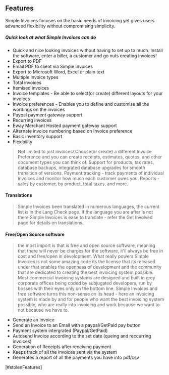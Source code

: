 ## Features

Simple Invoices focuses on the basic needs of invoicing yet gives users advanced flexibility without compromising simplicity.

##### Quick look at what Simple Invoices can do

 - Quick and nice looking invoices without having to set up to much. Install the software, enter a biller, a customer and go nuts creating invoices!
 - Export to PDF
 - Email PDF to client via Simple Invoices
 - Export to Microsoft Word, Excel or plain text
 - Multiple invoice types
 - Total invoices
 - Itemised invoices
 - Invoice templates - Be able to select(or create) different layouts for your invoices
 - Invoice preferences - Enables you to define and customise all the wordings on the invoices
 - Paypal payment gateway support
 - Recurring invoices
 - Eway Merchant Hosted payment gateway support
 - Alternate invoice numbering based on Invoice preference
 - Basic inventory support
 - Flexibility

> Not limited to just invoices! Choose(or create) a different Invoice Preference and you can create receipts, estimates, quotes, and other document types you can think of.
> Support for products, tax rates, database backups, integrated database upgrades for smooth transition of versions.
Payment tracking - track payments of individual invoices and monitor how much each customer owes you.
Reports - sales by customer, by product, total taxes, and more.
#### Translations

> Simple Invoices been translated in numerous languages, the current list is in the Lang Check page. If the language you are after is not there Simple Invoices is ease to translate - refer the Get Involved page for details on translations.

#### Free/Open Source software

> the most import is that is free and open source software, meaning that there will never be charges for the software, it'll always be free in cost and free/open in development. What really powers Simple Invoices is not some amazing code its the license that its released under that enables the openness of development and the community that are dedicated to creating the best invoicing system possible.
> Most commercial invoicing systems are designed and built in grey corporate offices being coded by subjugated developers, run by bosses with their eyes only on the bottom line. Simple Invoices and free software turns this non-sense on its head - here an invoicing system is made by and for people who want the best invoicing system possible, who are really into invoicing and work because we want to not because we have to.

  - Generate an Invoice
  - Send an Invoice to an Email with a paypal/GetPaid pay button
  - Payment system intergrated (Paypal/GetPaid)
  - Autosend Invoice according to the set date (queing and reccurring invoices)
  - Generation of Receipts after receiving payment
  - Keeps track of all the invoices sent via the system
  - Generates a report of all the payments you have into pdf/csv
 

[#stolenFeatures]
